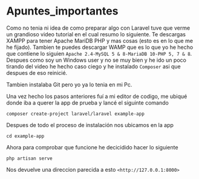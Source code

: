 # Apuntes_importantes

Como no tenia ni idea de como preparar algo con Laravel tuve que verme un grandioso video tutorial en el cual resumo lo siguiente. Te descargas XAMPP para tener Apache MariDB PHP y mas cosas (esto es en lo que me he fijado). Tambien te puedes descargar WAMP que es lo que yo he hecho que contiene lo siguien `Apache 2.4-MySQL 5 & 8-MariaDB 10-PHP 5, 7 & 8`. Despues como soy un Windows user y no se muy bien y he ido un poco tirando del video he hecho caso ciego y he instalado `Composer` asi que despues de eso reinicié.

Tambien instalaba Git pero yo ya lo tenia en mi Pc.

Una vez hecho los pasos anteriores fuí a mi editor de codigo, me ubiqué donde iba a querer la app de prueba y lancé el siguinte comando

`composer create-project laravel/laravel example-app`

Despues de todo el proceso de instalación nos ubicamos en la app

`cd example-app`

Ahora para comprobar que funcione he decicidido hacer lo siguiente

`php artisan serve`

Nos devuelve una direccion parecida a esto `<http://127.0.0.1:8000>`
